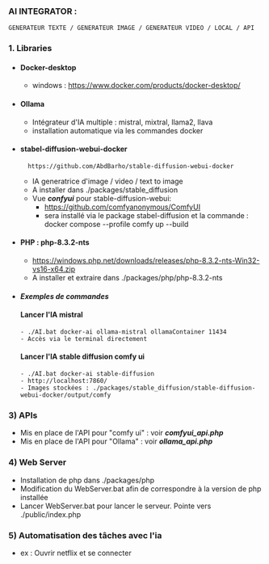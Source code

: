 ### AI INTEGRATOR :
    GENERATEUR TEXTE / GENERATEUR IMAGE / GENERATEUR VIDEO / LOCAL / API

### 1. Libraries
- #### Docker-desktop
  - windows : https://www.docker.com/products/docker-desktop/

- #### Ollama
  - Intégrateur d'IA multiple : mistral, mixtral, llama2, llava
  - installation automatique via les commandes docker

- #### stabel-diffusion-webui-docker
        https://github.com/AbdBarho/stable-diffusion-webui-docker
  - IA generatrice d'image / video / text to image
  - A installer dans ./packages/stable_diffusion
  - Vue ***confyui*** pour stable-diffusion-webui:
    - https://github.com/comfyanonymous/ComfyUI 
    - sera installé via le package stabel-diffusion et la commande : docker compose --profile comfy up --build

- #### PHP : php-8.3.2-nts
  - https://windows.php.net/downloads/releases/php-8.3.2-nts-Win32-vs16-x64.zip
  - A installer et extraire dans ./packages/php/php-8.3.2-nts

- #### ***Exemples de commandes***
    #### Lancer l'IA mistral
      - ./AI.bat docker-ai ollama-mistral ollamaContainer 11434
      - Accès via le terminal directement
    #### Lancer l'IA stable diffusion comfy ui
      - ./AI.bat docker-ai stable-diffusion
      - http://localhost:7860/
      - Images stockées : ./packages/stable_diffusion/stable-diffusion-webui-docker/output/comfy

### 3) APIs
   - Mis en place de l'API pour "comfy ui" : voir ***comfyui_api.php***  
   - Mis en place de l'API pour "Ollama" : voir ***ollama_api.php***  

### 4) Web Server
   - Installation de php dans ./packages/php
   - Modification du WebServer.bat afin de correspondre à la version de php installée
   - Lancer WebServer.bat pour lancer le serveur. Pointe vers ./public/index.php

### 5) Automatisation des tâches avec l'ia
   - ex : Ouvrir netflix et se connecter